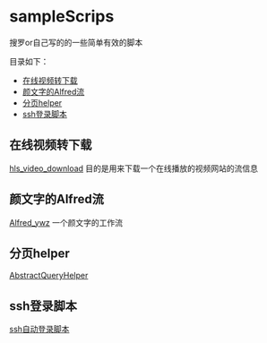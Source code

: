 # sampleScrips

搜罗or自己写的的一些简单有效的脚本

目录如下：

<!-- toc -->

- [在线视频转下载](#%E5%9C%A8%E7%BA%BF%E8%A7%86%E9%A2%91%E8%BD%AC%E4%B8%8B%E8%BD%BD)
- [颜文字的Alfred流](#%E9%A2%9C%E6%96%87%E5%AD%97%E7%9A%84alfred%E6%B5%81)
- [分页helper](#%E5%88%86%E9%A1%B5helper)
- [ssh登录脚本](#ssh%E7%99%BB%E5%BD%95%E8%84%9A%E6%9C%AC)

<!-- tocstop -->

## 在线视频转下载

[hls_video_download](./hls) 目的是用来下载一个在线播放的视频网站的流信息

## 颜文字的Alfred流

[Alfred_ywz](./Alfred_ywz)  一个颜文字的工作流

## 分页helper

[AbstractQueryHelper](./AbstractQueryHelper)

## ssh登录脚本

[ssh自动登录脚本](./ssh_script)

